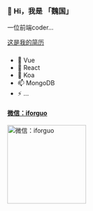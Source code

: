 ### 👋 Hi，我是 「魏国」

一位前端coder...

[这是我的简历](https://www.forguo.cn/Resume/)

### 

- 🔭 Vue
- 🌱 React
- 🤔 Koa
- 📫 MongoDB
- ⚡ ...

<h4 align="">
  <a href="https://forguo-1302175274.cos.ap-shanghai.myqcloud.com/wedding/assets/img/wechart.jpg" title="微信：iforguo">微信：iforguo</a>
</h4>

<p align="">
  <img alt="微信：iforguo" src="https://forguo-1302175274.cos.ap-shanghai.myqcloud.com/wedding/assets/img/wechart.jpg" width="180">
</p>
